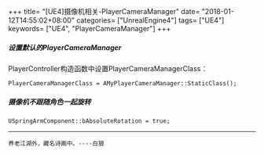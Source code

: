 +++
title= "[UE4]摄像机相关-PlayerCameraManager"
date= "2018-01-12T14:55:02+08:00"
categories= ["UnrealEngine4"]
tags= ["UE4"]
keywords= ["UE4", "PlayerCameraManager"]
+++

##### 设置默认的PlayerCameraManager
PlayerController构造函数中设置PlayerCameraManagerClass：

	PlayerCameraManagerClass = AMyPlayerCameraManager::StaticClass();

##### 摄像机不跟随角色一起旋转

	USpringArmComponent::bAbsoluteRotation = true;
	
***
`养老江湖外，藏名诗画中。----白狼`